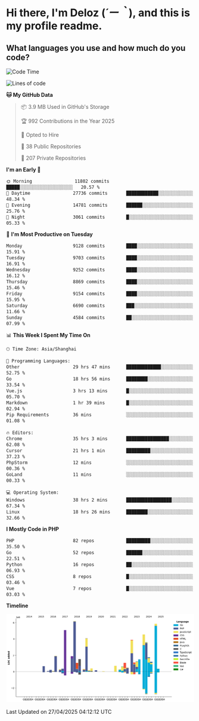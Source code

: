 # **Hi there, I'm Deloz (*´ー｀*), and this is my profile readme.**

## **What languages you use and how much do you code?**

<!--START_SECTION:waka-->
![Code Time](http://img.shields.io/badge/Code%20Time-6%2C239%20hrs%2013%20mins-blue)

![Lines of code](https://img.shields.io/badge/From%20Hello%20World%20I%27ve%20Written-52.6%20million%20lines%20of%20code-blue)

**🐱 My GitHub Data** 

> 📦 3.9 MB Used in GitHub's Storage 
 > 
> 🏆 992 Contributions in the Year 2025
 > 
> 💼 Opted to Hire
 > 
> 📜 38 Public Repositories 
 > 
> 🔑 207 Private Repositories 
 > 
**I'm an Early 🐤** 

```text
🌞 Morning                11802 commits       █████░░░░░░░░░░░░░░░░░░░░   20.57 % 
🌆 Daytime                27736 commits       ████████████░░░░░░░░░░░░░   48.34 % 
🌃 Evening                14781 commits       ██████░░░░░░░░░░░░░░░░░░░   25.76 % 
🌙 Night                  3061 commits        █░░░░░░░░░░░░░░░░░░░░░░░░   05.33 % 
```
📅 **I'm Most Productive on Tuesday** 

```text
Monday                   9128 commits        ████░░░░░░░░░░░░░░░░░░░░░   15.91 % 
Tuesday                  9703 commits        ████░░░░░░░░░░░░░░░░░░░░░   16.91 % 
Wednesday                9252 commits        ████░░░░░░░░░░░░░░░░░░░░░   16.12 % 
Thursday                 8869 commits        ████░░░░░░░░░░░░░░░░░░░░░   15.46 % 
Friday                   9154 commits        ████░░░░░░░░░░░░░░░░░░░░░   15.95 % 
Saturday                 6690 commits        ███░░░░░░░░░░░░░░░░░░░░░░   11.66 % 
Sunday                   4584 commits        ██░░░░░░░░░░░░░░░░░░░░░░░   07.99 % 
```


📊 **This Week I Spent My Time On** 

```text
🕑︎ Time Zone: Asia/Shanghai

💬 Programming Languages: 
Other                    29 hrs 47 mins      █████████████░░░░░░░░░░░░   52.75 % 
Go                       18 hrs 56 mins      ████████░░░░░░░░░░░░░░░░░   33.54 % 
Vue.js                   3 hrs 13 mins       █░░░░░░░░░░░░░░░░░░░░░░░░   05.70 % 
Markdown                 1 hr 39 mins        █░░░░░░░░░░░░░░░░░░░░░░░░   02.94 % 
Pip Requirements         36 mins             ░░░░░░░░░░░░░░░░░░░░░░░░░   01.08 % 

🔥 Editors: 
Chrome                   35 hrs 3 mins       ████████████████░░░░░░░░░   62.08 % 
Cursor                   21 hrs 1 min        █████████░░░░░░░░░░░░░░░░   37.23 % 
PhpStorm                 12 mins             ░░░░░░░░░░░░░░░░░░░░░░░░░   00.36 % 
GoLand                   11 mins             ░░░░░░░░░░░░░░░░░░░░░░░░░   00.33 % 

💻 Operating System: 
Windows                  38 hrs 2 mins       █████████████████░░░░░░░░   67.34 % 
Linux                    18 hrs 26 mins      ████████░░░░░░░░░░░░░░░░░   32.66 % 
```

**I Mostly Code in PHP** 

```text
PHP                      82 repos            █████████░░░░░░░░░░░░░░░░   35.50 % 
Go                       52 repos            ██████░░░░░░░░░░░░░░░░░░░   22.51 % 
Python                   16 repos            ██░░░░░░░░░░░░░░░░░░░░░░░   06.93 % 
CSS                      8 repos             █░░░░░░░░░░░░░░░░░░░░░░░░   03.46 % 
Vue                      7 repos             █░░░░░░░░░░░░░░░░░░░░░░░░   03.03 % 
```



**Timeline**

![Lines of Code chart](https://raw.githubusercontent.com/deloz/deloz/main/assets/bar_graph.png)


 Last Updated on 27/04/2025 04:12:12 UTC
<!--END_SECTION:waka-->
